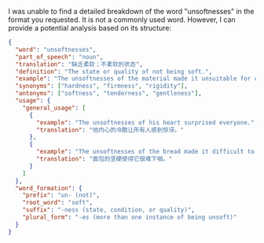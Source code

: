 I was unable to find a detailed breakdown of the word "unsoftnesses" in the format you requested. It is not a commonly used word. However, I can provide a potential analysis based on its structure:

```json
{
  "word": "unsoftnesses",
  "part_of_speech": "noun",
  "translation": "缺乏柔软；不柔软的状态",
  "definition": "The state or quality of not being soft.",
  "example": "The unsoftnesses of the material made it unsuitable for clothing.",
  "synonyms": ["hardness", "firmness", "rigidity"],
  "antonyms": ["softness", "tenderness", "gentleness"],
  "usage": {
    "general_usage": [
      {
        "example": "The unsoftnesses of his heart surprised everyone.",
        "translation": "他内心的冷酷让所有人感到惊讶。"
      },
      {
        "example": "The unsoftnesses of the bread made it difficult to eat.",
        "translation": "面包的坚硬使得它很难下咽。"
      }
    ]
  },
  "word_formation": {
    "prefix": "un- (not)",
    "root_word": "soft",
    "suffix": "-ness (state, condition, or quality)",
    "plural_form": "-es (more than one instance of being unsoft)"
  }
}
``` 